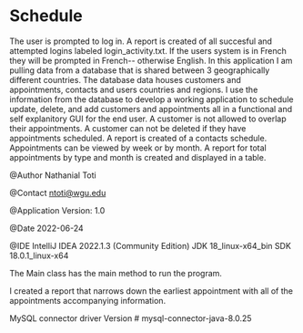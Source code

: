 # Schedule
The user is prompted to log in. A report is created of all succesful and attempted logins labeled login_activity.txt. If the users system is in French they will be prompted in French-- otherwise English.
In this application I am pulling data from a database that is shared between 3 geographically different countries. The database data houses customers and
appointments, contacts and users countries and regions. I use the information from the database to develop a working application to schedule
update, delete, and add customers and appointments all in a functional and self explanitory GUI for the end user. A customer is not allowed to overlap their appointments. A customer can not be deleted if they have appointments scheduled. A report is created of a contacts schedule. Appointments can be viewed by week or by month. A report for total appointments by type and month is created and displayed in a table.

@Author Nathanial Toti

@Contact ntoti@wgu.edu

@Application Version: 1.0

@Date 2022-06-24

@IDE IntelliJ IDEA 2022.1.3 (Community Edition) JDK 18_linux-x64_bin SDK 18.0.1_linux-x64

The Main class has the main method to run the program.

I created a report that narrows down the earliest appointment with all of the appointments accompanying
information.

MySQL connector driver Version # mysql-connector-java-8.0.25

